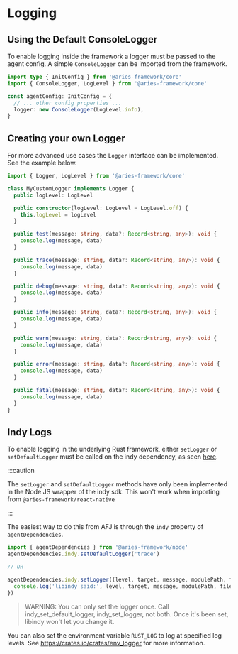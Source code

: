 # Logging

## Using the Default ConsoleLogger

To enable logging inside the framework a logger must be passed to the agent config. A simple `ConsoleLogger` can be imported from the framework.

```ts
import type { InitConfig } from '@aries-framework/core'
import { ConsoleLogger, LogLevel } from '@aries-framework/core'

const agentConfig: InitConfig = {
  // ... other config properties ...
  logger: new ConsoleLogger(LogLevel.info),
}
```

## Creating your own Logger

For more advanced use cases the `Logger` interface can be implemented. See the example below.

```ts
import { Logger, LogLevel } from '@aries-framework/core'

class MyCustomLogger implements Logger {
  public logLevel: LogLevel

  public constructor(logLevel: LogLevel = LogLevel.off) {
    this.logLevel = logLevel
  }

  public test(message: string, data?: Record<string, any>): void {
    console.log(message, data)
  }

  public trace(message: string, data?: Record<string, any>): void {
    console.log(message, data)
  }

  public debug(message: string, data?: Record<string, any>): void {
    console.log(message, data)
  }

  public info(message: string, data?: Record<string, any>): void {
    console.log(message, data)
  }

  public warn(message: string, data?: Record<string, any>): void {
    console.log(message, data)
  }

  public error(message: string, data?: Record<string, any>): void {
    console.log(message, data)
  }

  public fatal(message: string, data?: Record<string, any>): void {
    console.log(message, data)
  }
}
```

## Indy Logs

To enable logging in the underlying Rust framework, either `setLogger` or `setDefaultLogger` must be called on the indy dependency, as seen [here](https://github.com/hyperledger/indy-sdk/tree/master/wrappers/nodejs#logger).

:::caution

The `setLogger` and `setDefaultLogger` methods have only been implemented in the Node.JS wrapper of the indy sdk. This won't work when importing from `@aries-framework/react-native`

:::

The easiest way to do this from AFJ is through the `indy` property of `agentDependencies`.

```ts
import { agentDependencies } from '@aries-framework/node'
agentDependencies.indy.setDefaultLogger('trace')

// OR

agentDependencies.indy.setLogger((level, target, message, modulePath, file, line) => {
  console.log('libindy said:', level, target, message, modulePath, file, line)
})
```

> WARNING: You can only set the logger once. Call indy_set_default_logger, indy_set_logger, not both. Once it's been set, libindy won't let you change it.

You can also set the environment variable `RUST_LOG` to log at specified log levels.
See https://crates.io/crates/env_logger for more information.
